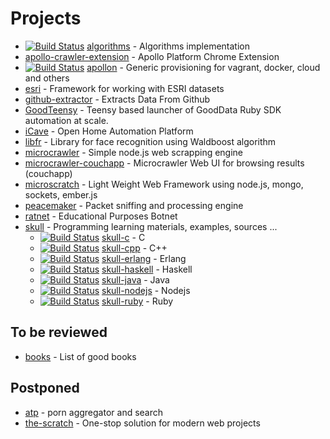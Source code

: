 # Projects

- [![Build Status](https://travis-ci.org/korczis/algorithms.svg?branch=master)](https://travis-ci.org/korczis/algorithms) [algorithms](https://github.com/korczis/algorithms) - Algorithms implementation
- [apollo-crawler-extension](https://github.com/korczis/apollo-crawler-extension) - Apollo Platform Chrome Extension
- [![Build Status](https://travis-ci.org/korczis/apollon.png)](https://travis-ci.org/korczis/apollon) [apollon](https://github.com/korczis/apollon/) - Generic provisioning for vagrant, docker, cloud and others
- [esri](https://github.com/korczis/esri) - Framework for working with ESRI datasets
- [github-extractor](https://github.com/korczis/github-extractor) - Extracts Data From Github
- [GoodTeensy](https://gist.github.com/korczis/cdf330432fa7b4b52aba) - Teensy based launcher of GoodData Ruby SDK automation at scale.
- [iCave](https://github.com/korczis/icave) - Open Home Automation Platform
- [libfr](https://github.com/korczis/libfr) - Library for face recognition using Waldboost algorithm
- [microcrawler](https://github.com/korczis/microcrawler) - Simple node.js web scrapping engine
- [microcrawler-couchapp](https://github.com/korczis/microcrawler-couchapp) - Microcrawler Web UI for browsing results (couchapp)
- [microscratch](https://github.com/korczis/microscratch) - Light Weight Web Framework using node.js, mongo, sockets, ember.js
- [peacemaker](https://github.com/korczis/peacemaker) - Packet sniffing and processing engine
- [ratnet](https://github.com/korczis/ratnet) - Educational Purposes Botnet
- [skull](https://github.com/korczis/skull) - Programming learning materials, examples, sources ...
  * [![Build Status](https://travis-ci.org/korczis/skull-c.svg?branch=master)](https://travis-ci.org/korczis/skull-c) [skull-c](https://github.com/korczis/skull-c) - C
  * [![Build Status](https://travis-ci.org/korczis/skull-cpp.svg?branch=master)](https://travis-ci.org/korczis/skull-cpp) [skull-cpp](https://github.com/korczis/skull-cpp) - C++
  * [![Build Status](https://travis-ci.org/korczis/skull-erlang.svg?branch=master)](https://travis-ci.org/korczis/skull-erlang) [skull-erlang](https://github.com/korczis/skull-erlang) - Erlang
  * [![Build Status](https://travis-ci.org/korczis/skull-haskell.svg?branch=master)](https://travis-ci.org/korczis/skull-haskell) [skull-haskell](https://github.com/korczis/skull-haskell) - Haskell
  * [![Build Status](https://travis-ci.org/korczis/skull-java.svg?branch=master)](https://travis-ci.org/korczis/skull-java) [skull-java](https://github.com/korczis/skull-java) - Java
  * [![Build Status](https://travis-ci.org/korczis/skull-nodejs.svg?branch=master)](https://travis-ci.org/korczis/skull-nodejs) [skull-nodejs](https://github.com/korczis/skull-nodejs) - Nodejs
  * [![Build Status](https://travis-ci.org/korczis/skull-ruby.svg?branch=master)](https://travis-ci.org/korczis/skull-ruby) [skull-ruby](https://github.com/korczis/skull-ruby) - Ruby

## To be reviewed

- [books](https://github.com/korczis/books) - List of good books

## Postponed

- [atp](https://github.com/korczis/atp) - porn aggregator and search
- [the-scratch](https://github.com/korczis/the-scratch) - One-stop solution for modern web projects
